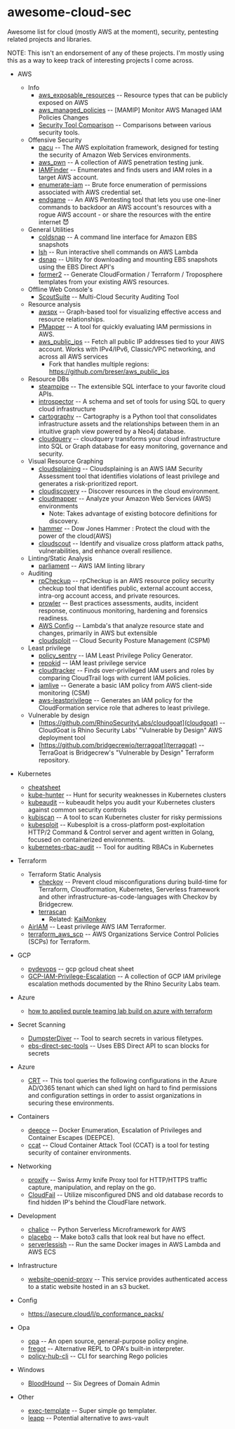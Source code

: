 # awesome-cloud-sec
Awesome list for cloud (mostly AWS at the moment), security, pentesting related projects and libraries.

NOTE: This isn't an endorsement of any of these projects. I'm mostly using this as a way to keep track of interesting projects I come across.


* AWS
  * Info
    * [aws_exposable_resources](https://github.com/SummitRoute/aws_exposable_resources) -- Resource types that can be publicly exposed on AWS
    * [aws_managed_policies](https://github.com/z0ph/aws_managed_policies) -- [MAMIP] Monitor AWS Managed IAM Policies Changes
    * [Security Tool Comparison](https://summitroute.github.io/aws_research/security_tool_comparison.html) -- Comparisons between various security tools.
  * Offensive Security
    * [pacu](https://github.com/RhinoSecurityLabs/pacu) -- The AWS exploitation framework, designed for testing the security of Amazon Web Services environments.
    * [aws_pwn](https://github.com/dagrz/aws_pwn) -- A collection of AWS penetration testing junk.
    * [IAMFinder](https://github.com/prisma-cloud/IAMFinder) -- Enumerates and finds users and IAM roles in a target AWS account.
    * [enumerate-iam](https://github.com/andresriancho/enumerate-iam) -- Brute force enumeration of permissions associated with AWS credential set.
    * [endgame](https://github.com/brandongalbraith/endgame) -- An AWS Pentesting tool that lets you use one-liner commands to backdoor an AWS account's resources with a rogue AWS account - or share the resources with the entire internet 😈
  * General Utilities
    * [coldsnap](https://github.com/awslabs/coldsnap) -- A command line interface for Amazon EBS snapshots
    * [lsh](https://github.com/tobilg/lsh) -- Run interactive shell commands on AWS Lambda
    * [dsnap](https://github.com/RhinoSecurityLabs/dsnap) -- Utility for downloading and mounting EBS snapshots using the EBS Direct API's
    * [former2](https://github.com/iann0036/former2) -- Generate CloudFormation / Terraform / Troposphere templates from your existing AWS resources.
  * Offline Web Console's
    * [ScoutSuite](https://github.com/nccgroup/ScoutSuite) -- Multi-Cloud Security Auditing Tool
  * Resource analysis
    * [awspx](https://github.com/FSecureLABS/awspx) -- Graph-based tool for visualizing effective access and resource relationships.    
    * [PMapper](https://github.com/nccgroup/PMapper) -- A tool for quickly evaluating IAM permissions in AWS.
    * [aws_public_ips](https://github.com/arkadiyt/aws_public_ips) -- Fetch all public IP addresses tied to your AWS account. Works with IPv4/IPv6, Classic/VPC networking, and across all AWS services
      * Fork that handles multiple regions: https://github.com/breser/aws_public_ips
  * Resource DBs
    * [steampipe](https://steampipe.io/) -- The extensible SQL interface to your favorite cloud APIs.
    * [introspector](https://github.com/goldfiglabs/introspector) -- A schema and set of tools for using SQL to query cloud infrastructure
    * [cartography](https://github.com/lyft/cartography) -- Cartography is a Python tool that consolidates infrastructure assets and the relationships between them in an intuitive graph view powered by a Neo4j database.
    * [cloudquery](https://github.com/cloudquery/cloudquery) -- cloudquery transforms your cloud infrastructure into SQL or Graph database for easy monitoring, governance and security.
  * Visual Resource Graphing
    * [cloudsplaining](https://github.com/salesforce/cloudsplaining) -- Cloudsplaining is an AWS IAM Security Assessment tool that identifies violations of least privilege and generates a risk-prioritized report.
    * [cloudiscovery](https://github.com/Cloud-Architects/cloudiscovery) -- Discover resources in the cloud environment.
    * [cloudmapper](https://github.com/duo-labs/cloudmapper) -- Analyze your Amazon Web Services (AWS) environments
      * Note: Takes advantage of existing botocore definitions for discovery.
    * [hammer](https://github.com/dowjones/hammer) -- Dow Jones Hammer : Protect the cloud with the power of the cloud(AWS)
    * [cloudscout](https://github.com/SygniaLabs/security-cloud-scout) -- Identify and visualize cross platform attack paths, vulnerabilities, and enhance overall resilience.
  * Linting/Static Analysis
      * [parliament](https://github.com/duo-labs/parliament) -- AWS IAM linting library
  * Auditing
    * [rpCheckup](https://github.com/goldfiglabs/rpCheckup) -- rpCheckup is an AWS resource policy security checkup tool that identifies public, external account access, intra-org account access, and private resources.
    * [prowler](https://github.com/toniblyx/prowler) -- Best practices assessments, audits, incident response, continuous monitoring, hardening and forensics readiness.
    * [AWS Config](https://aws.amazon.com/config/) -- Lambda's that analyze resource state and changes, primarily in AWS but extensible
    * [cloudsploit](https://github.com/aquasecurity/cloudsploit) -- Cloud Security Posture Management (CSPM)
  * Least privilege
    * [policy_sentry](https://github.com/salesforce/policy_sentry) -- IAM Least Privilege Policy Generator.
    * [repokid](https://github.com/Netflix/repokid) -- IAM least privilege service
    * [cloudtracker](https://github.com/duo-labs/cloudtracker) -- Finds over-privileged IAM users and roles by comparing CloudTrail logs with current IAM policies.
    * [iamlive](https://github.com/iann0036/iamlive) -- Generate a basic IAM policy from AWS client-side monitoring (CSM)
    * [aws-leastprivilege](https://github.com/iann0036/aws-leastprivilege) -- Generates an IAM policy for the CloudFormation service role that adheres to least privilege.
  * Vulnerable by design
    * [https://github.com/RhinoSecurityLabs/cloudgoat](cloudgoat) -- CloudGoat is Rhino Security Labs' "Vulnerable by Design" AWS deployment tool
    * [https://github.com/bridgecrewio/terragoat](terragoat) -- TerraGoat is Bridgecrew's "Vulnerable by Design" Terraform repository.

* Kubernetes
  * [cheatsheet](https://kubernetes.io/docs/reference/kubectl/cheatsheet/)
  * [kube-hunter](https://github.com/aquasecurity/kube-hunter) -- Hunt for security weaknesses in Kubernetes clusters
  * [kubeaudit](https://github.com/Shopify/kubeaudit) -- kubeaudit helps you audit your Kubernetes clusters against common security controls
  * [kubiscan](https://github.com/cyberark/KubiScan) -- A tool to scan Kubernetes cluster for risky permissions
  * [kubesploit](https://github.com/cyberark/kubesploit) -- Kubesploit is a cross-platform post-exploitation HTTP/2 Command & Control server and agent written in Golang, focused on containerized environments.
  * [kubernetes-rbac-audit](https://github.com/cyberark/kubernetes-rbac-audit) -- Tool for auditing RBACs in Kubernetes

* Terraform
  * Terraform Static Analysis
    * [checkov](https://github.com/bridgecrewio/checkov) -- Prevent cloud misconfigurations during build-time for Terraform, Cloudformation, Kubernetes, Serverless framework and other infrastructure-as-code-languages with Checkov by Bridgecrew.
    * [terrascan](https://github.com/accurics/terrascan)
      * Related: [KaiMonkey](https://github.com/accurics/KaiMonkey)  
  * [AirIAM](https://github.com/bridgecrewio/AirIAM) -- Least privilege AWS IAM Terraformer.
  * [terraform_aws_scp](https://github.com/ScaleSec/terraform_aws_scp) -- AWS Organizations Service Control Policies (SCPs) for Terraform.
  

* GCP
  * [pydevops](https://gist.github.com/pydevops/cffbd3c694d599c6ca18342d3625af97) -- gcp gcloud cheat sheet
  * [GCP-IAM-Privilege-Escalation](https://github.com/RhinoSecurityLabs/GCP-IAM-Privilege-Escalation) -- A collection of GCP IAM privilege escalation methods documented by the Rhino Security Labs team.

* Azure
  * [how to applied purple teaming lab build on azure with terraform](https://www.blackhillsinfosec.com/how-to-applied-purple-teaming-lab-build-on-azure-with-terraform/)

* Secret Scanning
  * [DumpsterDiver](https://github.com/securing/DumpsterDiver) -- Tool to search secrets in various filetypes.
  * [ebs-direct-sec-tools](https://github.com/crypsisgroup/ebs-direct-sec-tools) -- Uses EBS Direct API to scan blocks for secrets

 * Azure
   * [CRT](https://github.com/CrowdStrike/CRT) -- This tool queries the following configurations in the Azure AD/O365 tenant which can shed light on hard to find permissions and configuration settings in order to assist organizations in securing these environments.

 * Containers
   * [deepce](https://github.com/stealthcopter/deepce/) -- Docker Enumeration, Escalation of Privileges and Container Escapes (DEEPCE).
   * [ccat](https://github.com/RhinoSecurityLabs/ccat) -- Cloud Container Attack Tool (CCAT) is a tool for testing security of container environments.

 * Networking
   * [proxify](https://github.com/projectdiscovery/proxify) -- Swiss Army knife Proxy tool for HTTP/HTTPS traffic capture, manipulation, and replay on the go.
   * [CloudFail](https://github.com/m0rtem/CloudFail) -- Utilize misconfigured DNS and old database records to find hidden IP's behind the CloudFlare network.

 * Development
   * [chalice](https://github.com/aws/chalice) -- Python Serverless Microframework for AWS
   * [placebo](https://github.com/garnaat/placebo) -- Make boto3 calls that look real but have no effect.
   * [serverlessish](https://github.com/glassechidna/serverlessish) -- Run the same Docker images in AWS Lambda and AWS ECS

 * Infrastructure
   * [website-openid-proxy](https://github.com/wolfeidau/website-openid-proxy) -- This service provides authenticated access to a static website hosted in an s3 bucket.

 * Config
   * https://asecure.cloud/l/p_conformance_packs/


 * Opa
   * [opa](https://github.com/open-policy-agent/opa) -- An open source, general-purpose policy engine.
   * [fregot](https://github.com/fugue/fregot) -- Alternative REPL to OPA's built-in interpreter.
   * [policy-hub-cli](https://github.com/policy-hub/policy-hub-cli) -- CLI for searching Rego policies

* Windows
   * [BloodHound](https://github.com/BloodHoundAD/BloodHound) -- Six Degrees of Domain Admin

 * Other
   * [exec-template](https://github.com/groob/exec-template) -- Super simple go templater.
   * [leapp](https://github.com/Noovolari/leapp) -- Potential alternative to aws-vault



